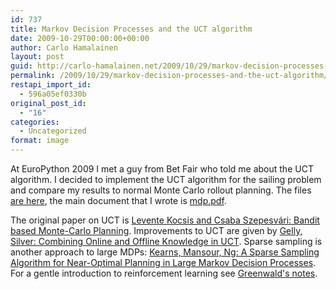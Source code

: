```yaml
---
id: 737
title: Markov Decision Processes and the UCT algorithm
date: 2009-10-29T00:00:00+00:00
author: Carlo Hamalainen
layout: post
guid: http://carlo-hamalainen.net/2009/10/29/markov-decision-processes-and-the-uct-algorithm/
permalink: /2009/10/29/markov-decision-processes-and-the-uct-algorithm/
restapi_import_id:
  - 596a05ef0330b
original_post_id:
  - "16"
categories:
  - Uncategorized
format: image
---
```

At <a>EuroPython 2009</a> I met a guy from Bet Fair who told me about the UCT algorithm. I decided to implement the UCT algorithm for the sailing problem and compare my results to normal Monte Carlo rollout planning. The files [are here](/stuff/mdpnotes/), the main document that I wrote is [mdp.pdf](/stuff/mdpnotes/mdp.pdf).

The original paper on UCT is [Levente Kocsis and Csaba Szepesvári: Bandit based Monte-Carlo Planning](/stuff/mdpnotes/papers/UCT_ecml06.pdf). Improvements to UCT are given by [Gelly, Silver: Combining Online and Offline Knowledge in UCT](/stuff/mdpnotes/papers/387.pdf). Sparse sampling is another approach to large MDPs: [Kearns, Mansour, Ng: A Sparse Sampling Algorithm for Near-Optimal Planning in Large Markov Decision Processes](/stuff/mdpnotes/papers/Kearns,%20Mansour,%20Ng%20-%20A%20sparse%20samling%20algorithm%20for%20near-optimal%20planning%20in%20large%20markov%20decision%20processes.pdf). For a gentle introduction to reinforcement learning see [Greenwald's notes](/stuff/mdpnotes/papers/reinforcement_learning%20-%20Greenwald.pdf).
